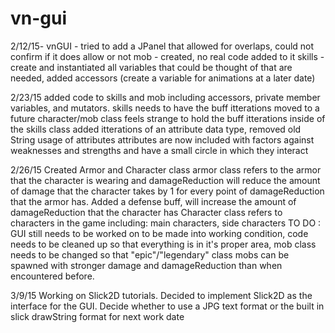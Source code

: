 # vn-gui

2/12/15-
vnGUI - tried to add a JPanel that allowed for overlaps, could not confirm if it does allow or not
mob - created, no real code added to it
skills - create and instantiated all variables that could be thought of that are needed, added accessors (create a variable for animations at a later date)

2/23/15
added code to skills and mob including accessors, private member variables, and mutators.
skills needs to have the buff itterations moved to a future character/mob class
feels strange to hold the buff itterations inside of the skills class
added itterations of an attribute data type, removed old String usage of attributes
attributes are now included with factors against weaknesses and strengths and have a small circle in which they interact

2/26/15
Created Armor and Character class
armor class refers to the armor that the character is wearing and damageReduction will reduce the amount of damage that the character takes by 1 for every point of damageReduction that the armor has.
Added a defense buff, will increase the amount of damageReduction that the character has
Character class refers to characters in the game including: main characters, side characters
TO DO :
GUI still needs to be worked on to be made into working condition, code needs to be cleaned up so that everything is in it's proper area, mob class needs to be changed so that "epic"/"legendary" class mobs can be spawned with stronger damage and damageReduction than when encountered before.


3/9/15
Working on Slick2D tutorials.
Decided to implement Slick2D as the interface for the GUI.
Decide whether to use a JPG text format or the built in slick drawString format for next work date

